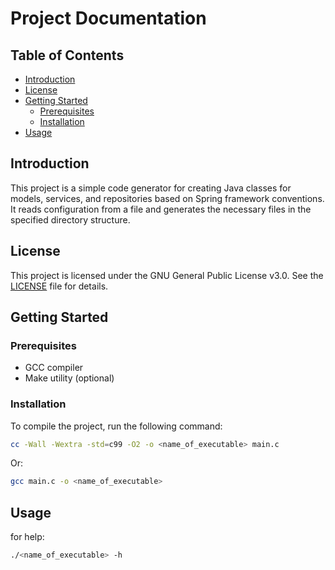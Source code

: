# Project Documentation

## Table of Contents
- [Introduction](#introduction)
- [License](#license)
- [Getting Started](#getting-started)
    - [Prerequisites](#prerequisites)
    - [Installation](#installation)
- [Usage](#usage)

## Introduction
This project is a simple code generator for creating Java classes for models, services, and repositories based on Spring framework conventions. It reads configuration from a file and generates the necessary files in the specified directory structure.

## License
This project is licensed under the GNU General Public License v3.0. See the [LICENSE](#license) file for details.

## Getting Started

### Prerequisites
- GCC compiler
- Make utility (optional)

### Installation
To compile the project, run the following command:
```bash
cc -Wall -Wextra -std=c99 -O2 -o <name_of_executable> main.c
```
Or:
```bash
gcc main.c -o <name_of_executable>
```
## Usage

for help:
```bash
./<name_of_executable> -h
```

